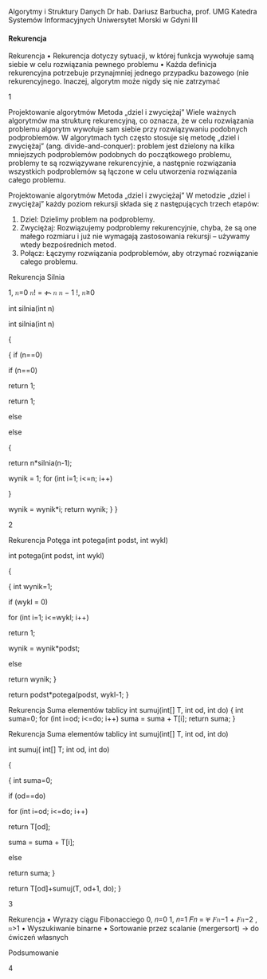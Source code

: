 Algorytmy i Struktury Danych
Dr hab. Dariusz Barbucha, prof. UMG
Katedra Systemów Informacyjnych
Uniwersytet Morski w Gdyni
III
#### Rekurencja

Rekurencja
• Rekurencja dotyczy sytuacji, w której funkcja wywołuje samą siebie w
celu rozwiązania pewnego problemu
• Każda definicja rekurencyjna potrzebuje przynajmniej jednego
przypadku bazowego (nie rekurencyjnego. Inaczej, algorytm może
nigdy się nie zatrzymać

1


Projektowanie algorytmów
Metoda „dziel i zwyciężaj”
Wiele ważnych algorytmów ma strukturę rekurencyjną, co oznacza, że
w celu rozwiązania problemu algorytm wywołuje sam siebie przy
rozwiązywaniu podobnych podproblemów.
W algorytmach tych często stosuje się metodę „dziel i zwyciężaj” (ang.
divide-and-conquer): problem jest dzielony na kilka mniejszych
podproblemów podobnych do początkowego problemu, problemy te są
rozwiązywane rekurencyjnie, a następnie rozwiązania wszystkich
podproblemów są łączone w celu utworzenia rozwiązania całego
problemu.

Projektowanie algorytmów
Metoda „dziel i zwyciężaj”
W metodzie „dziel i zwyciężaj” każdy poziom rekursji składa się z
następujących trzech etapów:
1. Dziel: Dzielimy problem na podproblemy.
2. Zwyciężaj: Rozwiązujemy podproblemy rekurencyjnie, chyba, że są
one małego rozmiaru i już nie wymagają zastosowania rekursji –
używamy wtedy bezpośrednich metod.
3. Połącz: Łączymy rozwiązania podproblemów, aby otrzymać
rozwiązanie całego problemu.

Rekurencja
Silnia

1,
𝑛=0
𝑛! = ቊ
𝑛 𝑛 − 1 !,
𝑛≥0

int silnia(int n)

int silnia(int n)

{

{
if (n==0)

if (n==0)

return 1;

return 1;

else

else

{

return n*silnia(n-1);

wynik = 1;
for (int i=1; i<=n; i++)

}

wynik = wynik*i;
return wynik;
}
}

2


Rekurencja
Potęga
int potega(int podst, int wykl)

int potega(int podst, int wykl)

{

{
int wynik=1;

if (wykl = 0)

for (int i=1; i<=wykl; i++)

return 1;

wynik = wynik*podst;

else

return wynik;
}

return podst*potega(podst, wykl-1;
}

Rekurencja
Suma elementów tablicy
int sumuj(int[] T, int od, int do)
{
int suma=0;
for (int i=od; i<=do; i++)
suma = suma + T[i];
return suma;
}

Rekurencja
Suma elementów tablicy
int sumuj(int[] T, int od, int do)

int sumuj( int[] T; int od, int do)

{

{
int suma=0;

if (od==do)

for (int i=od; i<=do; i++)

return T[od];

suma = suma + T[i];

else

return suma;
}

return T[od]+sumuj(T, od+1, do);
}

3


Rekurencja
• Wyrazy ciągu Fibonacciego
0,
𝑛=0
1,
𝑛=1
𝐹𝑛 = ቐ
𝐹𝑛−1 + 𝐹𝑛−2 ,
𝑛>1
• Wyszukiwanie binarne
• Sortowanie przez scalanie (mergersort)
-> do ćwiczeń własnych

Podsumowanie

4

